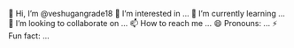  👋 Hi, I’m @veshugangrade18
 👀 I’m interested in ...
 🌱 I’m currently learning ...
 💞️ I’m looking to collaborate on ...
 📫 How to reach me ...
 😄 Pronouns: ...
 ⚡ Fun fact: ...

<!---
veshugangrade18 is a ✨ special ✨ repository because its `README.md` (this file) appears on your GitHub profile.
You can click the Preview link to take a look at your changes.
--->
